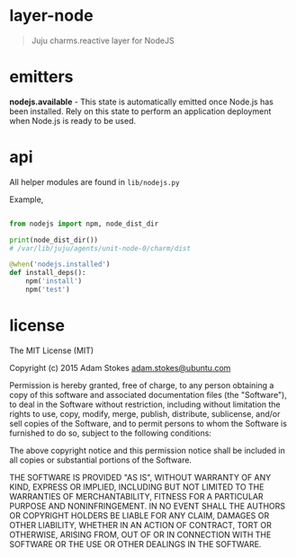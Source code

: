 # layer-node
> Juju charms.reactive layer for NodeJS

# emitters

**nodejs.available** - This state is automatically emitted once Node.js has been
installed. Rely on this state to perform an application deployment when Node.js
is ready to be used.

# api

All helper modules are found in `lib/nodejs.py`

Example,

```python

from nodejs import npm, node_dist_dir

print(node_dist_dir())
# /var/lib/juju/agents/unit-node-0/charm/dist

@when('nodejs.installed')
def install_deps():
    npm('install')
    npm('test')

```

# license

The MIT License (MIT)

Copyright (c) 2015 Adam Stokes <adam.stokes@ubuntu.com>

Permission is hereby granted, free of charge, to any person obtaining a copy
of this software and associated documentation files (the "Software"), to deal
in the Software without restriction, including without limitation the rights
to use, copy, modify, merge, publish, distribute, sublicense, and/or sell
copies of the Software, and to permit persons to whom the Software is
furnished to do so, subject to the following conditions:

The above copyright notice and this permission notice shall be included in
all copies or substantial portions of the Software.

THE SOFTWARE IS PROVIDED "AS IS", WITHOUT WARRANTY OF ANY KIND, EXPRESS OR
IMPLIED, INCLUDING BUT NOT LIMITED TO THE WARRANTIES OF MERCHANTABILITY,
FITNESS FOR A PARTICULAR PURPOSE AND NONINFRINGEMENT. IN NO EVENT SHALL THE
AUTHORS OR COPYRIGHT HOLDERS BE LIABLE FOR ANY CLAIM, DAMAGES OR OTHER
LIABILITY, WHETHER IN AN ACTION OF CONTRACT, TORT OR OTHERWISE, ARISING FROM,
OUT OF OR IN CONNECTION WITH THE SOFTWARE OR THE USE OR OTHER DEALINGS IN
THE SOFTWARE.
